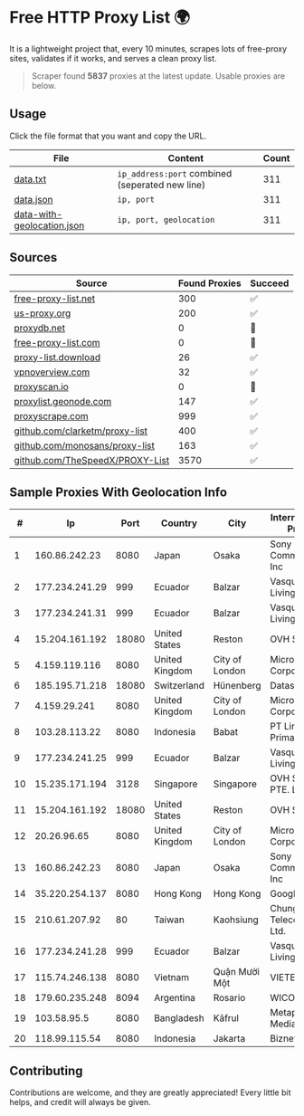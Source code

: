 
# Free HTTP Proxy List 🌍

It is a lightweight project that, every 10 minutes, scrapes lots of free-proxy sites, validates if it works, and serves a clean proxy list.


> Scraper found **5837** proxies at the latest update. Usable proxies are below.

## Usage

Click the file format that you want and copy the URL.


|File|Content|Count|
|----|-------|-----|
|[data.txt](https://raw.githubusercontent.com/themiralay/Proxy-List-World/master/data.txt)|`ip_address:port` combined (seperated new line)|311|
|[data.json](https://raw.githubusercontent.com/themiralay/Proxy-List-World/master/data.json)|`ip, port`|311|
|[data-with-geolocation.json](https://raw.githubusercontent.com/themiralay/Proxy-List-World/master/data-with-geolocation.json)|`ip, port, geolocation`|311|

## Sources

|Source|Found Proxies|Succeed|
|------|-------------|-------|
|[free-proxy-list.net](https://free-proxy-list.net)|300|✅|
|[us-proxy.org](https://www.us-proxy.org)|200|✅|
|[proxydb.net](http://proxydb.net)|0|🚫|
|[free-proxy-list.com](https://free-proxy-list.com/?page=&port=&type%5B%5D=http&type%5B%5D=https&up_time=0&search=Search)|0|🚫|
|[proxy-list.download](https://www.proxy-list.download/HTTP)|26|✅|
|[vpnoverview.com](https://vpnoverview.com/privacy/anonymous-browsing/free-proxy-servers)|32|✅|
|[proxyscan.io](https://www.proxyscan.io)|0|🚫|
|[proxylist.geonode.com](https://proxylist.geonode.com/api/proxy-list?limit=300&page=1&sort_by=lastChecked&sort_type=desc&protocols=http,https)|147|✅|
|[proxyscrape.com](https://api.proxyscrape.com/v2/?request=displayproxies&protocol=http&timeout=10000&country=all&ssl=all&anonymity=all)|999|✅|
|[github.com/clarketm/proxy-list](https://raw.githubusercontent.com/clarketm/proxy-list/master/proxy-list-raw.txt)|400|✅|
|[github.com/monosans/proxy-list](https://raw.githubusercontent.com/monosans/proxy-list/main/proxies/http.txt)|163|✅|
|[github.com/TheSpeedX/PROXY-List](https://raw.githubusercontent.com/TheSpeedX/PROXY-List/master/http.txt)|3570|✅|


## Sample Proxies With Geolocation Info

|#|Ip|Port|Country|City|Internet Service Provider|
|-|--|----|-------|----|-------------------------|
|1|160.86.242.23|8080|Japan|Osaka|Sony Network Communications Inc|
|2|177.234.241.29|999|Ecuador|Balzar|Vasquez Burgos Livington|
|3|177.234.241.31|999|Ecuador|Balzar|Vasquez Burgos Livington|
|4|15.204.161.192|18080|United States|Reston|OVH SAS|
|5|4.159.119.116|8080|United Kingdom|City of London|Microsoft Corporation|
|6|185.195.71.218|18080|Switzerland|Hünenberg|Datasource AG|
|7|4.159.29.241|8080|United Kingdom|City of London|Microsoft Corporation|
|8|103.28.113.22|8080|Indonesia|Babat|PT Lintas Data Prima|
|9|177.234.241.25|999|Ecuador|Balzar|Vasquez Burgos Livington|
|10|15.235.171.194|3128|Singapore|Singapore|OVH Singapore PTE. LTD|
|11|15.204.161.192|18080|United States|Reston|OVH SAS|
|12|20.26.96.65|8080|United Kingdom|City of London|Microsoft Corporation|
|13|160.86.242.23|8080|Japan|Osaka|Sony Network Communications Inc|
|14|35.220.254.137|8080|Hong Kong|Hong Kong|Google LLC|
|15|210.61.207.92|80|Taiwan|Kaohsiung|Chunghwa Telecom Co., Ltd.|
|16|177.234.241.28|999|Ecuador|Balzar|Vasquez Burgos Livington|
|17|115.74.246.138|8080|Vietnam|Quận Mười Một|VIETELxdsl|
|18|179.60.235.248|8094|Argentina|Rosario|WICORP SA|
|19|103.58.95.5|8080|Bangladesh|Kāfrul|Metaphor Digital Media|
|20|118.99.115.54|8080|Indonesia|Jakarta|Biznet Gamers|



## Contributing

Contributions are welcome, and they are greatly appreciated! Every
little bit helps, and credit will always be given.

